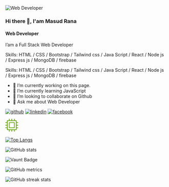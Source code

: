 ![Web Developer](https://i.ibb.co.com/7y3v4Sk/Screenshot-2024-05-06-215411.png)

### Hi there 👋, I'am Masud Rana
#### Web Developer


I’am a Full Stack Web Developer

Skills: HTML / CSS / Bootstrap / Tailwind css / Java Script / React / Node js / Express js / MongoDB / firebase


Skills: HTML / CSS / Bootstrap / Tailwind css / Java Script / React / Node js / Express js / MongoDB / firebase

- 🔭 I’m currently working on this page. 
- 🌱 I’m currently learning JavaScript 
- 👯 I’m looking to collaborate on Github 
- 💬 Ask me about Web Developer 


[<img src='https://cdn.jsdelivr.net/npm/simple-icons@3.0.1/icons/github.svg' alt='github' height='40'>](https://github.com/https://github.com/Masud906)  [<img src='https://cdn.jsdelivr.net/npm/simple-icons@3.0.1/icons/linkedin.svg' alt='linkedin' height='40'>](https://www.linkedin.com/in/https://www.linkedin.com/feed//)  [<img src='https://cdn.jsdelivr.net/npm/simple-icons@3.0.1/icons/facebook.svg' alt='facebook' height='40'>](https://www.facebook.com/https://www.facebook.com/mdmasudrana.masud.142892/)  

<a href='https://docs.github.com/en/developers'><img src='https://raw.githubusercontent.com/acervenky/animated-github-badges/master/assets/devbadge.gif' width='40' height='40'></a> 

[![Top Langs](https://github-readme-stats.vercel.app/api/top-langs/?username=https://github.com/Masud906)](https://github.com/anuraghazra/github-readme-stats)

![GitHub stats](https://github-readme-stats.vercel.app/api?username=https://github.com/Masud906&show_icons=true&count_private=true)  

![Vaunt Badge](https://api.vaunt.dev/v1/github/entities/https://github.com/Masud906/contributions?format=svg&private=true)  

![GitHub metrics](https://metrics.lecoq.io/https://github.com/Masud906)  

![GitHub streak stats](https://streak-stats.demolab.com/?user=https://github.com/Masud906)  

